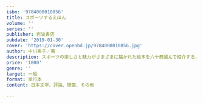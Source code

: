```yaml
---
isbn: '9784000010856'
title: スポーツするえほん
volume: ''
series: ''
publisher: 岩波書店
pubdate: '2019-01-30'
cover: 'https://cover.openbd.jp/9784000010856.jpg'
author: 中川素子／著
description: スポーツの楽しさと魅力がさまざまに描かれた絵本を六十冊選んで紹介する，ユニークなブックガイド．［4色刷］
price: '1800'
genre: ''
target: 一般
format: 単行本
content: 日本文学、評論、随筆、その他

---
```

